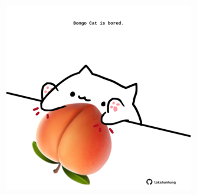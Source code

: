 <!-- built at 19/04/2022, 10:00:49 UTC -->
<p align="center">
  <img width="500" height="500" src="./ReadmeImage.svg">
</p>

